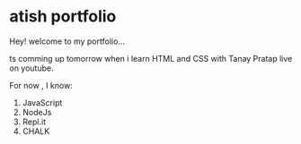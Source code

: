 # atish portfolio

Hey! welcome to my portfolio...

ts comming up tomorrow when i
learn HTML and CSS with Tanay Pratap live on youtube.

For now , I know:

1. JavaScript
1. NodeJs
1. Repl.it
1. CHALK


